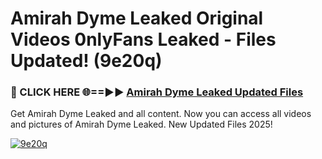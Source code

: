 # Amirah Dyme Leaked Original Videos 0nlyFans Leaked - Files Updated! (9e20q)

<h3>🔴 CLICK HERE 🌐==►► <a href="https://tinyurl.com/ehrbuxhb" rel="nofollow">Amirah Dyme Leaked Updated Files</a></h3>

Get Amirah Dyme Leaked and all content. Now you can access all videos and pictures of Amirah Dyme Leaked. New Updated Files 2025!

[![9e20q](https://i.imgur.com/lVYEuWS.gif)](https://tinyurl.com/ehrbuxhb)
